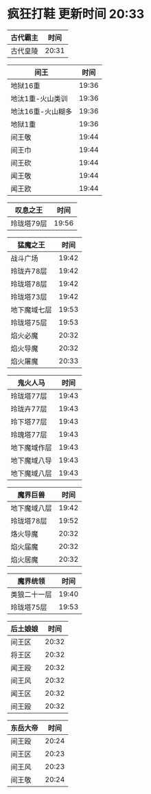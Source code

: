 # 疯狂打鞋 更新时间 20:33

| 古代霸主   | 时间    |
|--------|-------|
| 古代皇陵 | 20:31 |

| 间王   | 时间    |
|--------|-------|
| 地狱16重 | 19:36 |
| 地汰1重-火山类训 | 19:36 |
| 地汰16重-火山糊多 | 19:36 |
| 地狱1重 | 19:36 |
| 间王敬 | 19:44 |
| 间王巾 | 19:44 |
| 间王砍 | 19:44 |
| 闻王敬 | 19:44 |
| 闻王欧 | 19:44 |

| 叹息之王   | 时间    |
|--------|-------|
| 玲珑塔79层 | 19:56 |

| 猛魔之王   | 时间    |
|--------|-------|
| 战斗广场 | 19:42 |
| 玲珑卉78层 | 19:42 |
| 玲珑塔78层 | 19:42 |
| 玲珑塔73层 | 19:42 |
| 地下魔域七层 | 19:53 |
| 玲珑塔75层 | 19:53 |
| 焰火必魔 | 20:32 |
| 焰火导魔 | 20:32 |
| 焰火屠魔 | 20:33 |

| 鬼火人马   | 时间    |
|--------|-------|
| 玲珑塔77层 | 19:43 |
| 玲珑卉77层 | 19:43 |
| 玲下塔77层 | 19:43 |
| 玲瑰塔77层 | 19:43 |
| 地下魔域作层 | 19:43 |
| 地下魔域八导 | 19:43 |
| 地下魔域八层 | 19:43 |

| 魔界巨兽   | 时间    |
|--------|-------|
| 地下魔域八层 | 19:42 |
| 玲珑塔78层 | 19:52 |
| 烙火导魔 | 20:32 |
| 焰火届魔 | 20:32 |
| 焰火居魔 | 20:32 |

| 魔界统领   | 时间    |
|--------|-------|
| 类狼二十一层 | 19:40 |
| 玲珑塔75层 | 19:53 |

| 后土娘娘   | 时间    |
|--------|-------|
| 间王区 | 20:32 |
| 将王区 | 20:32 |
| 闻王殴 | 20:32 |
| 间王风 | 20:32 |
| 闻王区 | 20:32 |
| 间王殴 | 20:32 |

| 东岳大帝   | 时间    |
|--------|-------|
| 间王殴 | 20:24 |
| 间王区 | 20:23 |
| 间王风 | 20:23 |
| 间王敬 | 20:24 |
